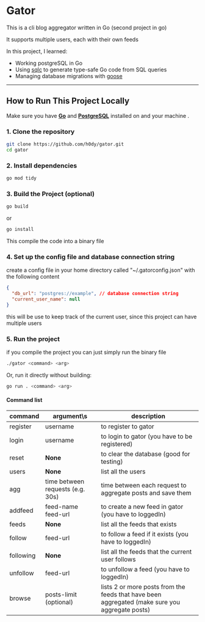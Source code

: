 # Gator

This is a cli blog aggregator written in Go (second project in go)

It supports multiple users, each with their own feeds

In this project, I learned:

-   Working postgreSQL in Go
-   Using [sqlc](https://sqlc.dev/) to generate type-safe Go code from SQL queries
-   Managing database migrations with [goose](https://github.com/pressly/goose)

---

## How to Run This Project Locally

Make sure you have [**Go**](https://go.dev/doc/install) and [**PostgreSQL**](https://learn.microsoft.com/en-us/windows/wsl/tutorials/wsl-database#install-postgresql) installed on and your machine .

### 1. Clone the repository

```bash
git clone https://github.com/h0dy/gator.git
cd gator
```

### 2. Install dependencies

```bash
go mod tidy
```

### 3. Build the Project (optional)

```bash
go build
```

or

```bash
go install
```

This compile the code into a binary file

### 4. Set up the config file and database connection string

create a config file in your home directory called "~/.gatorconfig.json" with the following content

```JSON
{
  "db_url": "postgres://example", // database connection string
  "current_user_name": null
}
```

this will be use to keep track of the current user, since this project can have multiple users

### 5. Run the project

if you compile the project you can just simply run the binary file

```bash
./gator <command> <arg>
```

Or, run it directly without building:

```bash
go run . <command> <arg>
```

#### Command list

| command   | argument\s                       | description                                                                                    |
| --------- | -------------------------------- | ---------------------------------------------------------------------------------------------- |
| register  | username                         | to register to gator                                                                           |
| login     | username                         | to login to gator (you have to be registered)                                                  |
| reset     | **None**                         | to clear the database (good for testing)                                                       |
| users     | **None**                         | list all the users                                                                             |
| agg       | time between requests (e.g. 30s) | time between each request to aggregate posts and save them                                     |
| addfeed   | feed-name feed-url               | to create a new feed in gator (you have to loggedIn)                                           |
| feeds     | **None**                         | list all the feeds that exists                                                                 |
| follow    | feed-url                         | to follow a feed if it exists (you have to loggedIn)                                           |
| following | **None**                         | list all the feeds that the current user follows                                               |
| unfollow  | feed-url                         | to unfollow a feed (you have to loggedIn)                                                      |
| browse    | posts-limit (optional)           | lists 2 or more posts from the feeds that have been aggregated (make sure you aggregate posts) |
